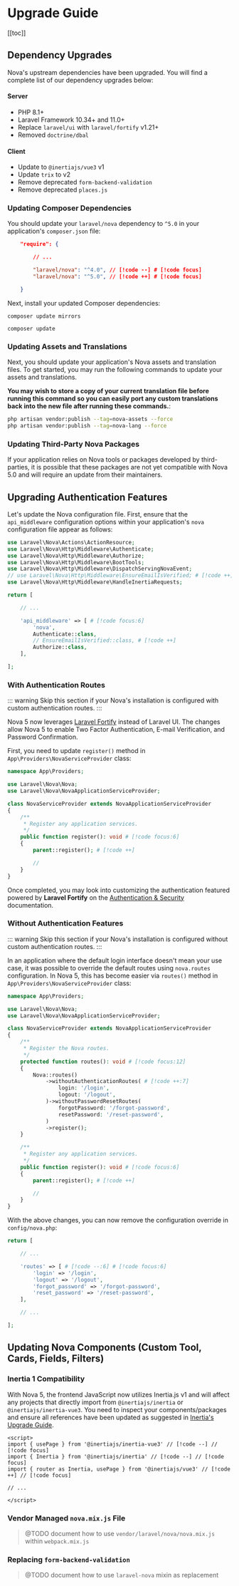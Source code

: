 # Upgrade Guide

[[toc]]

## Dependency Upgrades

Nova's upstream dependencies have been upgraded. You will find a complete list of our dependency upgrades below:

#### Server

* PHP 8.1+
* Laravel Framework 10.34+ and 11.0+
* Replace `laravel/ui` with `laravel/fortify` v1.21+
* Removed `doctrine/dbal`

#### Client

* Update to `@inertiajs/vue3` v1
* Update `trix` to v2
* Remove deprecated `form-backend-validation`
* Remove deprecated `places.js`

### Updating Composer Dependencies

You should update your `laravel/nova` dependency to `^5.0` in your application's `composer.json` file:

```json
    "require": {

        // ...

        "laravel/nova": "^4.0", // [!code --] # [!code focus]
        "laravel/nova": "^5.0", // [!code ++] # [!code focus]

    }
```

Next, install your updated Composer dependencies:

```shell
composer update mirrors

composer update
```

### Updating Assets and Translations

Next, you should update your application's Nova assets and translation files. To get started, you may run the following commands to update your assets and translations.

**You may wish to store a copy of your current translation file before running this command so you can easily port any custom translations back into the new file after running these commands.**:

```bash
php artisan vendor:publish --tag=nova-assets --force
php artisan vendor:publish --tag=nova-lang --force
```

### Updating Third-Party Nova Packages ​

If your application relies on Nova tools or packages developed by third-parties, it is possible that these packages are not yet compatible with Nova 5.0 and will require an update from their maintainers.

## Upgrading Authentication Features

Let's update the Nova configuration file. First, ensure that the `api_middleware` configuration options within your application's `nova` configuration file appear as follows:

```php
use Laravel\Nova\Actions\ActionResource;
use Laravel\Nova\Http\Middleware\Authenticate;
use Laravel\Nova\Http\Middleware\Authorize;
use Laravel\Nova\Http\Middleware\BootTools;
use Laravel\Nova\Http\Middleware\DispatchServingNovaEvent;
// use Laravel\Nova\Http\Middleware\EnsureEmailIsVerified; # [!code ++] # [!code focus]
use Laravel\Nova\Http\Middleware\HandleInertiaRequests;

return [

    // ...

    'api_middleware' => [ # [!code focus:6]
        'nova',
        Authenticate::class,
        // EnsureEmailIsVerified::class, # [!code ++]
        Authorize::class,
    ],

];
```


### With Authentication Routes

::: warning
Skip this section if your Nova's installation is configured with custom authentication routes.
:::

Nova 5 now leverages [Laravel Fortify](https://laravel.com/docs/fortify) instead of Laravel UI. The changes allow Nova 5 to enable Two Factor Authentication, E-mail Verification, and Password Confirmation. 

First, you need to update `register()` method in `App\Providers\NovaServiceProvider` class:

```php
namespace App\Providers;

use Laravel\Nova\Nova;
use Laravel\Nova\NovaApplicationServiceProvider;

class NovaServiceProvider extends NovaApplicationServiceProvider
{
    /**
     * Register any application services.
     */
    public function register(): void # [!code focus:6]
    {
        parent::register(); # [!code ++]

        //
    }
}
```

Once completed, you may look into customizing the authentication featured powered by **Laravel Fortify** on the [Authentication & Security](./installation.md#authentication--security) documentation.

### Without Authentication Features

::: warning
Skip this section if your Nova's installation is configured without custom authentication routes.
:::

In an application where the default login interface doesn't mean your use case, it was possible to override the default routes using `nova.routes` configuration. In Nova 5, this has become easier via `routes()` method in `App\Providers\NovaServiceProvider` class:

```php
namespace App\Providers;

use Laravel\Nova\Nova;
use Laravel\Nova\NovaApplicationServiceProvider;

class NovaServiceProvider extends NovaApplicationServiceProvider
{
    /**
     * Register the Nova routes.
     */
    protected function routes(): void # [!code focus:12]
    {
        Nova::routes()
            ->withoutAuthenticationRoutes( # [!code ++:7]
                login: '/login', 
                logout: '/logout',
            )->withoutPasswordResetRoutes(
                forgotPassword: '/forgot-password', 
                resetPassword: '/reset-password',
            )
            ->register();
    }

    /**
     * Register any application services.
     */
    public function register(): void # [!code focus:6]
    {
        parent::register(); # [!code ++]

        //
    }
}
```

With the above changes, you can now remove the configuration override in `config/nova.php`:

```php
return [

    // ...

    'routes' => [ # [!code --:6] # [!code focus:6]
        'login' => '/login',
        'logout' => '/logout',
        'forgot_password' => '/forgot-password',
        'reset_password' => '/reset-password',
    ],

    // ...

];
```

## Updating Nova Components (Custom Tool, Cards, Fields, Filters)

### Inertia 1 Compatibility

With Nova 5, the frontend JavaScript now utilizes Inertia.js v1 and will affect any projects that directly import from `@inertiajs/inertia` or `@inertiajs/inertia-vue3`. You need to inspect your components/packages and ensure all references have been updated as suggested in [Inertia's Upgrade Guide](https://inertiajs.com/upgrade-guide).

```vue
<script>
import { usePage } from '@inertiajs/inertia-vue3' // [!code --] // [!code focus]
import { Inertia } from '@inertiajs/inertia' // [!code --] // [!code focus]
import { router as Inertia, usePage } from '@inertiajs/vue3' // [!code ++] // [!code focus]

// ...

</script>
```

### Vendor Managed `nova.mix.js` File

> @TODO document how to use `vendor/laravel/nova/nova.mix.js` within `webpack.mix.js`

### Replacing `form-backend-validation`

> @TODO document how to use `laravel-nova` mixin as replacement
